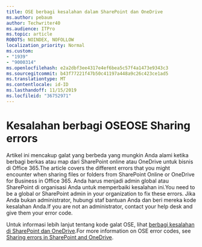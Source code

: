 ```yaml
---
title: OSE berbagi kesalahan dalam SharePoint dan OneDrive
ms.author: pebaum
author: Techwriter40
ms.audience: ITPro
ms.topic: article
ROBOTS: NOINDEX, NOFOLLOW
localization_priority: Normal
ms.custom:
- "1939"
- "9000314"
ms.openlocfilehash: e2a2dbf3ee4317e4ef6bea5c57f4a1473e9343c3
ms.sourcegitcommit: b43f77221f47b50c41197a448a9c26c423ce1ad5
ms.translationtype: MT
ms.contentlocale: id-ID
ms.lasthandoff: 11/15/2019
ms.locfileid: "36752971"
---
```

# <a name="ose-sharing-errors"></a><span data-ttu-id="6455d-102">Kesalahan berbagi OSE</span><span class="sxs-lookup"><span data-stu-id="6455d-102">OSE Sharing errors</span></span>

<span data-ttu-id="6455d-103">Artikel ini mencakup galat yang berbeda yang mungkin Anda alami ketika berbagi berkas atau map dari SharePoint online atau OneDrive untuk bisnis di Office 365.</span><span class="sxs-lookup"><span data-stu-id="6455d-103">The article covers the different errors that you might encounter when sharing files or folders from SharePoint Online or OneDrive for Business in Office 365.</span></span> <span data-ttu-id="6455d-104">Anda harus menjadi admin global atau SharePoint di organisasi Anda untuk memperbaiki kesalahan ini.</span><span class="sxs-lookup"><span data-stu-id="6455d-104">You need to be a global or SharePoint admin in your organization to fix these errors.</span></span> <span data-ttu-id="6455d-105">Jika Anda bukan administrator, hubungi staf bantuan Anda dan beri mereka kode kesalahan Anda.</span><span class="sxs-lookup"><span data-stu-id="6455d-105">If you are not an administrator, contact your help desk and give them your error code.</span></span>

<span data-ttu-id="6455d-106">Untuk informasi lebih lanjut tentang kode galat OSE, lihat [berbagi kesalahan di SharePoint dan OneDrive](https://docs.microsoft.com/sharepoint/sharepoint-onedrive-error-message).</span><span class="sxs-lookup"><span data-stu-id="6455d-106">For more information on OSE error codes, see [Sharing errors in SharePoint and OneDrive](https://docs.microsoft.com/sharepoint/sharepoint-onedrive-error-message).</span></span>
